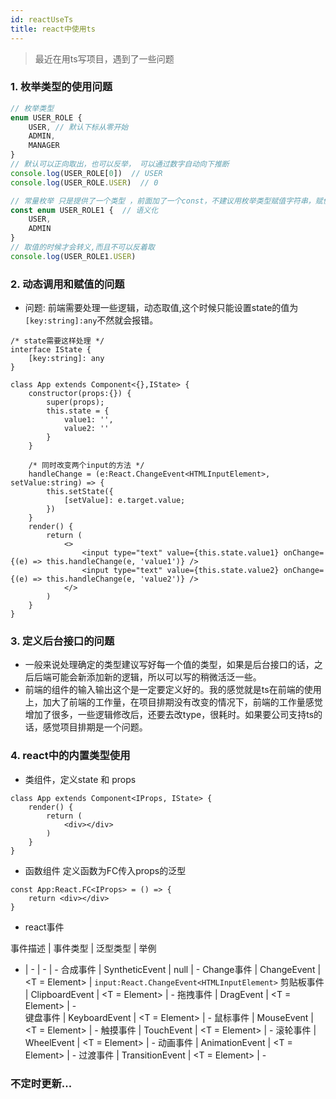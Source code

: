```yaml
---
id: reactUseTs
title: react中使用ts
---
```


> 最近在用ts写项目，遇到了一些问题

### 1. 枚举类型的使用问题
```ts
// 枚举类型
enum USER_ROLE {
    USER, // 默认下标从零开始
    ADMIN,
    MANAGER
}
// 默认可以正向取出，也可以反举， 可以通过数字自动向下推断
console.log(USER_ROLE[0])  // USER
console.log(USER_ROLE.USER)  // 0

// 常量枚举 只是提供了一个类型 ，前面加了一个const，不建议用枚举类型赋值字符串，赋值后就不能递增了
const enum USER_ROLE1 {  // 语义化
    USER,
    ADMIN
}
// 取值的时候才会转义,而且不可以反着取
console.log(USER_ROLE1.USER)
```

### 2. 动态调用和赋值的问题
- 问题:  前端需要处理一些逻辑，动态取值,这个时候只能设置state的值为`[key:string]:any`不然就会报错。
```tsx
/* state需要这样处理 */
interface IState {
    [key:string]: any
}

class App extends Component<{},IState> {
    constructor(props:{}) {
        super(props);
        this.state = {
            value1: '',
            value2: ''
        }
    }

    /* 同时改变两个input的方法 */
    handleChange = (e:React.ChangeEvent<HTMLInputElement>, setValue:string) => {
        this.setState({
            [setValue]: e.target.value;
        })
    }
    render() {
        return (
            <>
                <input type="text" value={this.state.value1} onChange={(e) => this.handleChange(e, 'value1')} />
                <input type="text" value={this.state.value2} onChange={(e) => this.handleChange(e, 'value2')} />
            </>
        )
    }
}
```

### 3. 定义后台接口的问题

- 一般来说处理确定的类型建议写好每一个值的类型，如果是后台接口的话，之后后端可能会新添加新的逻辑，所以可以写的稍微活泛一些。
- 前端的组件的输入输出这个是一定要定义好的。我的感觉就是ts在前端的使用上，加大了前端的工作量，在项目排期没有改变的情况下，前端的工作量感觉增加了很多，一些逻辑修改后，还要去改type，很耗时。如果要公司支持ts的话，感觉项目排期是一个问题。


### 4. react中的内置类型使用
- 类组件，定义state 和 props
```tsx
class App extends Component<IProps, IState> {
    render() {
        return (
            <div></div>
        )
    }
}
```

- 函数组件 定义函数为FC传入props的泛型

```tsx
const App:React.FC<IProps> = () => {
    return <div></div>
}
```

- react事件

事件描述 | 事件类型 | 泛型类型 | 举例
 - | - | - | -
合成事件 | SyntheticEvent | null | - 
Change事件 | ChangeEvent | <T = Element> | `input:React.ChangeEvent<HTMLInputElement>` 
剪贴板事件 | ClipboardEvent | <T = Element> | -
拖拽事件 | DragEvent | <T = Element> | -  
键盘事件 | KeyboardEvent | <T = Element> | - 
鼠标事件 | MouseEvent | <T = Element> | - 
触摸事件 | TouchEvent | <T = Element> | - 
滚轮事件 | WheelEvent | <T = Element> | - 
动画事件 | AnimationEvent | <T = Element> | - 
过渡事件 | TransitionEvent | <T = Element> | - 

### 不定时更新...
